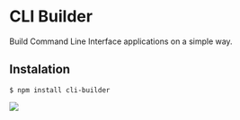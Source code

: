 CLI Builder
==============
Build Command Line Interface applications on a simple way.

## Instalation
    $ npm install cli-builder

<img src='https://f.cloud.github.com/assets/69169/2290250/c35d867a-a017-11e3-86be-cd7c5bf3ff9b.gif'/>

